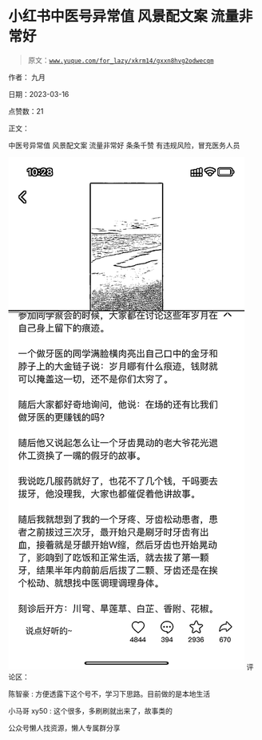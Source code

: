 # 小红书中医号异常值 风景配文案 流量非常好

> 原文：[`www.yuque.com/for_lazy/xkrm14/gxxn8hvg2odwecqm`](https://www.yuque.com/for_lazy/xkrm14/gxxn8hvg2odwecqm)



作者： 九月



日期：2023-03-16



点赞数：21



正文：



中医号异常值 风景配文案 流量非常好 条条千赞 有违规风险，冒充医务人员



![](img/c356b06859a40437281a76ac2f9e279c.png)  <ne-p id="u9939654f" data-lake-id="u9939654f">评论区：



陈智豪 : 方便透露下这个号不，学习下思路。目前做的是本地生活



小马哥 xy50 : 这个很多，多刷刷就出来了，故事类的



公众号懒人找资源，懒人专属群分享

</ne-p>